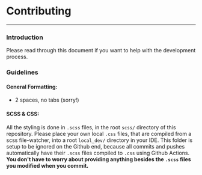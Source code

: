 # Contributing
---
### Introduction
Please read through this document if you want to help with the development process.

### Guidelines
#### General Formatting:
- 2 spaces, no tabs (sorry!)

#### SCSS & CSS:
All the styling is done in `.scss` files, in the root `scss/` directory of this repository. Please place your own local `.css` files, that are compiled from a scss file-watcher, into a root `local_dev/` directory in your IDE. This folder is setup to be ignored on the Github end, because all commits and pushes automatically have their `.scss` files compiled to `.css` using Github Actions. **You don't have to worry about providing anything besides the `.scss` files you modified when you commit.**